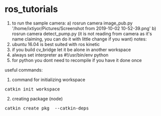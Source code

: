 # ros_tutorials
1. to run the sample camera:
  a) rosrun camera image_pub.py '/home/ixtiyor/Pictures/Screenshot from 2019-10-02 10-52-39.png'
  b) rosrun camera detect_pump.py
  (it is not reading from camera as it's name claiming, you can do it with little change if you want)
notes:
1. ubuntu 16.04 is best suited with ros kinetic
2. if you build cv_bridge let it be alone in another workspace
3. always set interpreter as #!/usr/bin/env python
4. for python you dont need to recompile if you have it done once

useful commands:
1. command for initializing workspace
<pre>
catkin_init_workspace
</pre>
2. creating package (node)
<pre>
catkin create pkg <pkg-name> --catkin-deps <dependencies>
</pre>

